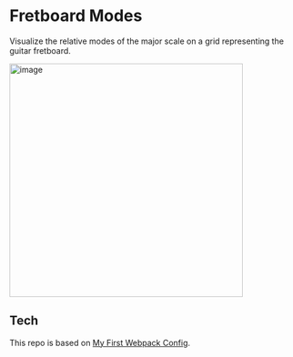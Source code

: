 # Fretboard Modes

Visualize the relative modes of the major scale on a grid representing the guitar fretboard.

<img width="410" alt="image" src="https://github.com/user-attachments/assets/7fe0d753-bee4-468f-8f7e-f9c7b2db5b3d">


## Tech

This repo is based on [My First Webpack Config](https://github.com/evalarumbe/my-first-webpack-config).
